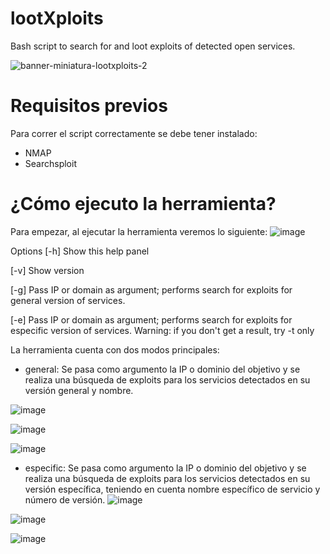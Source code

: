 # lootXploits
Bash script to search for and loot exploits of detected open services.

![banner-miniatura-lootxploits-2](https://user-images.githubusercontent.com/99199970/202931730-271d499c-fa9f-4a76-a9fe-88245388131b.png)

# Requisitos previos
Para correr el script correctamente se debe tener instalado:
- NMAP
- Searchsploit

# ¿Cómo ejecuto la herramienta?
Para empezar, al ejecutar la herramienta veremos lo siguiente:
![image](https://user-images.githubusercontent.com/99199970/202933256-f395a58b-106a-4845-b2d7-bd29751f9e42.png)

Options
[-h] Show this help panel

[-v] Show version

[-g] Pass IP or domain as argument; performs search for exploits for general version of services.

[-e] Pass IP or domain as argument; performs search for exploits for especific version of services. 
     Warning: if you don't get a result, try -t only 

La herramienta cuenta con dos modos principales:
- general: Se pasa como argumento la IP o dominio del objetivo y se realiza una búsqueda de exploits para los servicios detectados en su versión general y nombre.

![image](https://user-images.githubusercontent.com/99199970/202933589-2f8b6496-82af-4962-9a8f-96b1ec4f1632.png)

![image](https://user-images.githubusercontent.com/99199970/202933623-aef29d96-781e-4d58-b9e2-4bd32e779451.png)

![image](https://user-images.githubusercontent.com/99199970/202933689-cb6e62e1-e34c-4030-8845-5ef8092c41ab.png)


- especific: Se pasa como argumento la IP o dominio del objetivo y se realiza una búsqueda de exploits para los servicios detectados en su versión específica, teniendo en cuenta nombre específico de servicio y número de versión.
![image](https://user-images.githubusercontent.com/99199970/202933792-95b6c63f-a653-4221-b312-1149089df3d8.png)

![image](https://user-images.githubusercontent.com/99199970/202933822-57c35d71-a7b0-4442-aa6e-e612a61dcd75.png)

![image](https://user-images.githubusercontent.com/99199970/202933838-53c280bc-459f-4ac3-a1f1-2713a3bc9c90.png)

